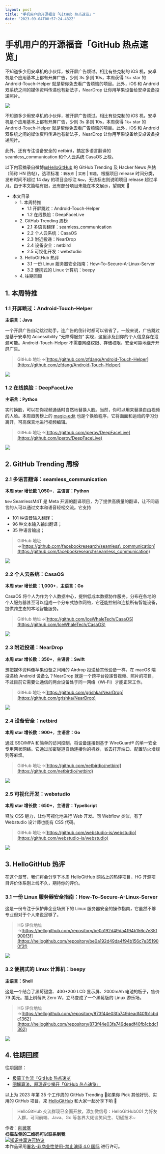```yaml
---
layout: post
title: "手机用户的开源福音「GitHub 热点速览」"
date: "2023-09-04T00:57:24.432Z"
---
```

手机用户的开源福音「GitHub 热点速览」
======================

不知道多少用安卓机的小伙伴，被开屏广告烦过。相比有些克制的 iOS 机，安卓机是个应用基本上都有开屏广告，少则 3s 多则 10s，本周获得 1k+ star 的 Android-Touch-Helper 就是帮你免去看广告烦恼的项目。此外，iOS 和 Android 双系统之间的媒体资料传递也有新法子，NearDrop 让你用苹果设备给安卓设备投递照片。

![](https://img2023.cnblogs.com/blog/759200/202309/759200-20230904003528045-1863872277.jpg)

不知道多少用安卓机的小伙伴，被开屏广告烦过。相比有些克制的 iOS 机，安卓机是个应用基本上都有开屏广告，少则 3s 多则 10s，本周获得 1k+ star 的 Android-Touch-Helper 就是帮你免去看广告烦恼的项目。此外，iOS 和 Android 双系统之间的媒体资料传递也有新法子，NearDrop 让你用苹果设备给安卓设备投递照片。

此外，还有专注设备安全的 netbird，搞定多语言翻译的 seamless\_communication 和个人云系统 CasaOS 上榜。

以下内容摘录自微博[@HelloGitHub](https://www.weibo.com/hellogithub/) 的 GitHub Trending 及 Hacker News 热帖（简称 HN 热帖），选项标准：`新发布` | `实用` | `有趣`，根据项目 release 时间分类，发布时间不超过 14 day 的项目会标注 `New`，无该标志则说明项目 release 超过半月。由于本文篇幅有限，还有部分项目未能在本文展示，望周知 🌝

*   本文目录
    *   1\. 本周特推
        *   1.1 开屏跳过：Android-Touch-Helper
        *   1.2 在线换脸：DeepFaceLive
    *   2\. GitHub Trending 周榜
        *   2.1 多语言翻译：seamless\_communication
        *   2.2 个人云系统：CasaOS
        *   2.3 附近投递：NearDrop
        *   2.4 设备安全：netbird
        *   2.5 可视化开发：webstudio
    *   3\. HelloGitHub 热评
        *   3.1 一份 Linux 服务器安全指南：How-To-Secure-A-Linux-Server
        *   3.2 便携式的 Linux 计算机：beepy
    *   4\. 往期回顾

1\. 本周特推
--------

### 1.1 开屏跳过：Android-Touch-Helper

**主语言：Java**

一个开屏广告自动跳过助手，连广告的倒计时都可以省省了。一般来说，广告跳过是基于安卓的 Accessibility “无障碍服务” 实现，这里涉及到你的个人信息存在泄漏可能。Android-Touch-Helper 不需要网络权限、存储权限，安全可靠地绕开开屏广告。

> GitHub 地址→[https://github.com/zfdang/Android-Touch-Helper](https://github.com/zfdang/Android-Touch-Helper)

![](https://img2023.cnblogs.com/blog/759200/202309/759200-20230904004608384-805259135.png)

### 1.2 在线换脸：DeepFaceLive

**主语言：Python**

实时换脸，可以在你视频通话时自然地替换人脸。当然，你可以用来替换自由视频的人脸。本周趋势榜上的 [magic-edit](https://github.com/magic-research/magic-edit) 也是个换脸程序，它将画面和运动的学习分离开，可高保真地进行视频编辑。

> GitHub 地址→[https://github.com/iperov/DeepFaceLive](https://github.com/iperov/DeepFaceLive)

![](https://img2023.cnblogs.com/blog/759200/202309/759200-20230904003540060-1755378889.png)

2\. GitHub Trending 周榜
----------------------

### 2.1 多语言翻译：seamless\_communication

**本周 star 增长数 1,050+**，**主语言：Python**

`New` SeamlessM4T 是 Meta 开源的翻译项目，为了提供高质量的翻译，让不同语言的人可以通过文本和语音轻松交流。它支持

*   101 种语音输入翻译；
*   96 种文本输入输出翻译；
*   35 种语言输出；

> GitHub 地址→[https://github.com/facebookresearch/seamless\_communication](https://github.com/facebookresearch/seamless_communication)

![](https://img2023.cnblogs.com/blog/759200/202309/759200-20230904003548699-1070631138.png)

### 2.2 个人云系统：CasaOS

**本周 star 增长数：1,000+**，**主语言：Go**

CasaOS 将个人为作为个人数据中心，提供低成本数据协作服务。分布在各地的个人服务器甚至可以组成一个分布式协作网络，它还能控制和连接所有智能设备，提供跨生态的本地智能服务。

> GitHub 地址→[https://github.com/IceWhaleTech/CasaOS](https://github.com/IceWhaleTech/CasaOS)

![](https://img2023.cnblogs.com/blog/759200/202309/759200-20230904003552839-1028179644.jpg)

### 2.3 附近投递：NearDrop

**本周 star 增长数：350+**，**主语言：Swift**

想把媒体资料像苹果设备之间用的 Airdrop 投递给其他设备一样，在 macOS 端投递给 Android 设备么？NearDrop 就是一个跨平台投递音视频、照片的项目，不过目前它需要让通信的两台设备处于同一网络（Wi-Fi）才能正常工作。

> GitHub 地址→[https://github.com/grishka/NearDrop](https://github.com/grishka/NearDrop)

![](https://img2023.cnblogs.com/blog/759200/202309/759200-20230904003653498-1093901727.png)

### 2.4 设备安全：netbird

**本周 star 增长数：900+**，**主语言：Go**

通过 SSO/MFA 和简单的访问控制，将设备连接到基于 WireGuard® 的单一安全专用网状网络。它通过加密隧道自动连接你的机器，省去打开端口、配置防火墙规则等麻烦。

> GitHub 地址→[https://github.com/netbirdio/netbird](https://github.com/netbirdio/netbird)

![](https://img2023.cnblogs.com/blog/759200/202309/759200-20230904003644044-681869870.png)

### 2.5 可视化开发：webstudio

**本周 star 增长数：650+**，**主语言：TypeScript**

释放 CSS 魅力，让你可视化地进行 Web 开发。同 Webflow 类似，有了 Webstudio 设计师也能有 CSS 代码。

> GitHub 地址→[https://github.com/webstudio-is/webstudio](https://github.com/webstudio-is/webstudio)

![](https://img2023.cnblogs.com/blog/759200/202309/759200-20230904003636679-1986097215.png)

3\. HelloGitHub 热评
------------------

在这个章节，我们将会分享下本周 HelloGitHub 网站上的热评项目，HG 开源项目评价体系刚上线不久，期待你的评价。

### 3.1 一份 Linux 服务器安全指南：How-To-Secure-A-Linux-Server

这是一份专注于保护非企业场景下的 Linux 服务器安全的操作指南，它虽然不够专业但对于个人来说足够了。

> HG 评价地址→[https://hellogithub.com/repository/be0a192d49da4f94b156c7e351900f3f](https://hellogithub.com/repository/be0a192d49da4f94b156c7e351900f3f)

![](https://img2023.cnblogs.com/blog/759200/202309/759200-20230904003627160-632828089.png)

### 3.2 便携式的 Linux 计算机：beepy

**主语言：Shell**

这是一个结合了黑莓键盘、400\*200 LCD 显示屏、2000mAh 电池的板子，售价 79 美元。插上树莓派 Zero W，立马变成了一个黑莓版的 Linux 游乐场。

> HG 评价地址→[https://hellogithub.com/repository/873f44e03fa749deadf40fb1cbdc1362](https://hellogithub.com/repository/873f44e03fa749deadf40fb1cbdc1362)

![](https://img2023.cnblogs.com/blog/759200/202309/759200-20230904003622991-1533418661.jpg)

4\. 往期回顾
--------

往期回顾：

*   [极简工作流「GitHub 热点速览](https://mp.weixin.qq.com/s/IwnH3qg45Jo1vjn5I5-OsQ)
*   [图解算法，原理逐步揭开「GitHub 热点速览」](https://mp.weixin.qq.com/s/CPiRx-NJ2vqcI7yIOBkfdg)

以上为 2023 年第 35 个工作周的 GitHub Trending 🎉如果你 Pick 其他好玩、实用的 GitHub 项目，来 [HelloGitHub](https://hellogithub.com/periodical) 和大家一起分享下哟 🌝

> HelloGitHub 交流群现已全面开放，添加微信号：HelloGitHub001 为好友入群，可同前端、Java、Go 等各界大佬谈笑风生、切磋技术~

  
作者：[削微寒](https://github.com/521xueweihan)  
**扫描左侧的二维码可以联系到我**  
[![知识共享许可协议](https://licensebuttons.net/l/by-nc-nd/4.0/88x31.png)](https://creativecommons.org/licenses/by-nc-nd/4.0/deed.zh)  
本作品采用[署名-非商业性使用-禁止演绎 4.0 国际](https://creativecommons.org/licenses/by-nc-nd/4.0/deed.zh) 进行许可。